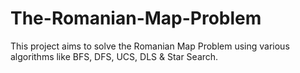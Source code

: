 # The-Romanian-Map-Problem
This project aims to solve the Romanian Map Problem using various algorithms like BFS, DFS, UCS, DLS &amp; Star Search.
